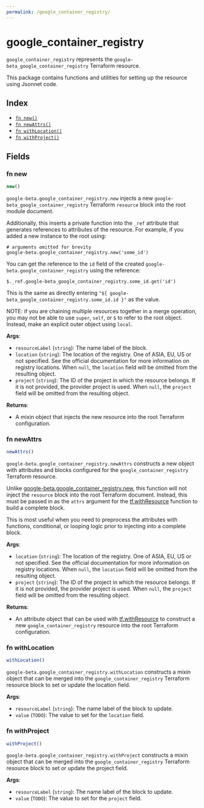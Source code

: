 ```yaml
---
permalink: /google_container_registry/
---
```


# google_container_registry

`google_container_registry` represents the `google-beta_google_container_registry` Terraform resource.



This package contains functions and utilities for setting up the resource using Jsonnet code.


## Index

* [`fn new()`](#fn-new)
* [`fn newAttrs()`](#fn-newattrs)
* [`fn withLocation()`](#fn-withlocation)
* [`fn withProject()`](#fn-withproject)

## Fields

### fn new

```ts
new()
```


`google-beta.google_container_registry.new` injects a new `google-beta_google_container_registry` Terraform `resource`
block into the root module document.

Additionally, this inserts a private function into the `_ref` attribute that generates references to attributes of the
resource. For example, if you added a new instance to the root using:

    # arguments omitted for brevity
    google-beta.google_container_registry.new('some_id')

You can get the reference to the `id` field of the created `google-beta.google_container_registry` using the reference:

    $._ref.google-beta_google_container_registry.some_id.get('id')

This is the same as directly entering `"${ google-beta_google_container_registry.some_id.id }"` as the value.

NOTE: if you are chaining multiple resources together in a merge operation, you may not be able to use `super`, `self`,
or `$` to refer to the root object. Instead, make an explicit outer object using `local`.

**Args**:
  - `resourceLabel` (`string`): The name label of the block.
  - `location` (`string`): The location of the registry. One of ASIA, EU, US or not specified. See the official documentation for more information on registry locations. When `null`, the `location` field will be omitted from the resulting object.
  - `project` (`string`): The ID of the project in which the resource belongs. If it is not provided, the provider project is used. When `null`, the `project` field will be omitted from the resulting object.

**Returns**:
- A mixin object that injects the new resource into the root Terraform configuration.


### fn newAttrs

```ts
newAttrs()
```


`google-beta.google_container_registry.newAttrs` constructs a new object with attributes and blocks configured for the `google_container_registry`
Terraform resource.

Unlike [google-beta.google_container_registry.new](#fn-googlecontainerregistrynew), this function will not inject the `resource`
block into the root Terraform document. Instead, this must be passed in as the `attrs` argument for the
[tf.withResource](https://github.com/tf-libsonnet/core/tree/main/docs#fn-withresource) function to build a complete block.

This is most useful when you need to preprocess the attributes with functions, conditional, or looping logic prior to
injecting into a complete block.

**Args**:
  - `location` (`string`): The location of the registry. One of ASIA, EU, US or not specified. See the official documentation for more information on registry locations. When `null`, the `location` field will be omitted from the resulting object.
  - `project` (`string`): The ID of the project in which the resource belongs. If it is not provided, the provider project is used. When `null`, the `project` field will be omitted from the resulting object.

**Returns**:
  - An attribute object that can be used with [tf.withResource](https://github.com/tf-libsonnet/core/tree/main/docs#fn-withresource) to construct a new `google_container_registry` resource into the root Terraform configuration.


### fn withLocation

```ts
withLocation()
```

`google-beta.google_container_registry.withLocation` constructs a mixin object that can be merged into the `google_container_registry`
Terraform resource block to set or update the location field.



**Args**:
  - `resourceLabel` (`string`): The name label of the block to update.
  - `value` (`TODO`): The value to set for the `location` field.


### fn withProject

```ts
withProject()
```

`google-beta.google_container_registry.withProject` constructs a mixin object that can be merged into the `google_container_registry`
Terraform resource block to set or update the project field.



**Args**:
  - `resourceLabel` (`string`): The name label of the block to update.
  - `value` (`TODO`): The value to set for the `project` field.
